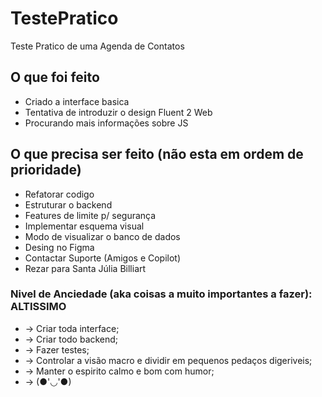 # TestePratico

Teste Pratico de uma Agenda de Contatos

## O que foi feito

* Criado a interface basica
* Tentativa de introduzir o design Fluent 2 Web
* Procurando mais informações sobre JS

## O que precisa ser feito (não esta em ordem de prioridade)

* Refatorar codigo
* Estruturar o backend
* Features de limite p/ segurança
* Implementar esquema visual
* Modo de visualizar o banco de dados
* Desing no Figma
* Contactar Suporte (Amigos e Copilot)
* Rezar para Santa Júlia Billiart

### Nivel de Anciedade (aka coisas a muito importantes a fazer): ALTISSIMO

* -> Criar toda interface;
* -> Criar todo backend;
* -> Fazer testes;
* -> Controlar a visão macro e dividir em pequenos pedaços digeriveis;
* -> Manter o espirito calmo e bom com humor;
* -> (●'◡'●)
